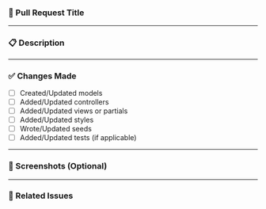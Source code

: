 ### 🐾 Pull Request Title


---

### 📋 Description


---

### ✅ Changes Made

- [ ] Created/Updated models
- [ ] Added/Updated controllers
- [ ] Added/Updated views or partials
- [ ] Added/Updated styles
- [ ] Wrote/Updated seeds
- [ ] Added/Updated tests (if applicable)

---

### 📸 Screenshots (Optional)


---

### 🧩 Related Issues



